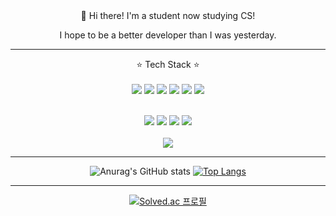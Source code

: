 <div align="center">
  👋 Hi there! I'm a student now studying CS!

  I hope to be a better developer than I was yesterday.

  <hr>
  
  ⭐️ Tech Stack ⭐️
  <br>
  <br>
  <img src="https://img.shields.io/badge/C-A8B9CC?style=flat-square&logo=C&logoColor=white"/>
  <img src="https://img.shields.io/badge/C++-00599C?style=flat-square&logo=C++&logoColor=white"/>
  <img src="https://img.shields.io/badge/Python-3776AB?style=flat-square&logo=Python&logoColor=white"/>
  <img src="https://img.shields.io/badge/Ocaml-EC6813?style=flat-square&logo=Ocaml&logoColor=white"/>
  <img src="https://img.shields.io/badge/Java-007396?style=flat-square&logo=Java&logoColor=white"/>
  <img src="https://img.shields.io/badge/MySQL-4479A1?style=flat-square&logo=MySQL&logoColor=white"/>
  
  <br>
  <img src="https://img.shields.io/badge/HTML5-E34F26?style=flat-square&logo=HTML5&logoColor=white"/>
  <img src="https://img.shields.io/badge/CSS3-1572B6?style=flat-square&logo=CSS3&logoColor=white"/>
  <img src="https://img.shields.io/badge/JavaScript-F7DF1E?style=flat-square&logo=JavaScript&logoColor=white"/>
  <img src="https://img.shields.io/badge/jQuery-0769AD?style=flat-square&logo=jQuery&logoColor=white"/>

  <br>
  <br>
  <img src="https://img.shields.io/badge/Git-F05032?style=flat-square&logo=Git&logoColor=white"/>

  <hr>

  ![Anurag's GitHub stats](https://github-readme-stats.vercel.app/api?username=seoyoon98&show_icons=true&theme=tokyonight) [![Top Langs](https://github-readme-stats.vercel.app/api/top-langs/?username=seoyoon98&layout=compact)](https://github.com/anuraghazra/github-readme-stats)
  
  <hr>
  
  [![Solved.ac
프로필](http://mazassumnida.wtf/api/v2/generate_badge?boj=seoyuni0727)](https://solved.ac/seoyuni0727)

 </div>
<!--
**seoyoon98/seoyoon98** is a ✨ _special_ ✨ repository because its `README.md` (this file) appears on your GitHub profile.

Here are some ideas to get you started:

- 🔭 I’m currently working on ...
- 🌱 I’m currently learning ...
- 👯 I’m looking to collaborate on ...
- 🤔 I’m looking for help with ...
- 💬 Ask me about ...
- 📫 How to reach me: ...
- 😄 Pronouns: ...
- ⚡ Fun fact: ...
-->
